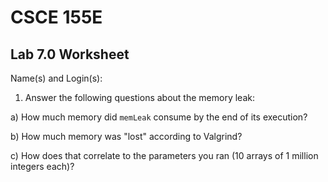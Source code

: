 
# CSCE 155E 
## Lab 7.0 Worksheet

Name(s) and Login(s):



1. Answer the following questions about the memory leak:

a) How much memory did `memLeak` consume by the end of its 
   execution?


b) How much memory was "lost" according to Valgrind? 


c) How does that correlate to the parameters you ran 
   (10 arrays of 1 million integers each)?






